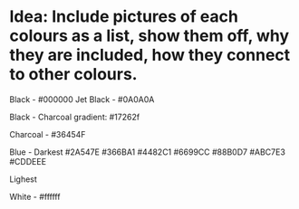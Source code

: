 # Idea: Include pictures of each colours as a list, show them off, why they are included, how they connect to other colours.

Black - #000000
Jet Black - #0A0A0A

Black - Charcoal gradient: #17262f

Charcoal - #36454F


Blue -
Darkest
#2A547E
#366BA1
#4482C1
#6699CC
#88B0D7
#ABC7E3
#CDDEEE


Lighest


White - #ffffff

